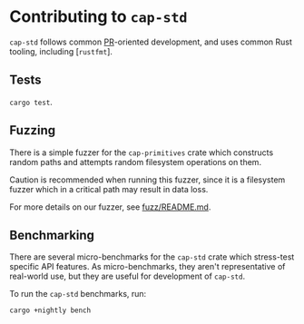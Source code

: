 # Contributing to `cap-std`

`cap-std` follows common [PR]-oriented development, and uses common Rust tooling,
including [`rustfmt`].

[PR]: https://docs.github.com/en/github/collaborating-with-issues-and-pull-requests/about-pull-requests
[rustfmt]: https://github.com/rust-lang/rustfmt#quick-start

## Tests

`cargo test`.

## Fuzzing

There is a simple fuzzer for the `cap-primitives` crate which constructs
random paths and attempts random filesystem operations on them.

Caution is recommended when running this fuzzer, since it is a filesystem
fuzzer which in a critical path may result in data loss.

For more details on our fuzzer, see [fuzz/README.md].

[fuzz/README.md]: https://github.com/sunfishcode/cap-std/blob/main/fuzz/README.md

## Benchmarking

There are several micro-benchmarks for the `cap-std` crate which stress-test
specific API features. As micro-benchmarks, they aren't representative of
real-world use, but they are useful for development of `cap-std`.

To run the `cap-std` benchmarks, run:

```
cargo +nightly bench
```
